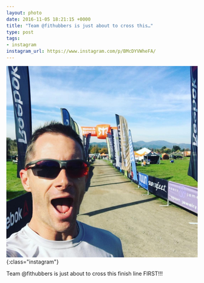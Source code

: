 ```yaml
---
layout: photo
date: 2016-11-05 18:21:15 +0000
title: "Team @fithubbers is just about to cross this…"
type: post
tags:
- instagram
instagram_url: https://www.instagram.com/p/BMcDYVWheFA/
---
```


![Instagram - BMcDYVWheFA](/img/BMcDYVWheFA.jpg){:class="instagram"}

Team @fithubbers is just about to cross this finish line FIRST!!!
